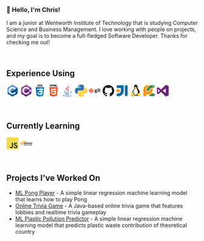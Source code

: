 ### 👋 Hello, I'm Chris!
I am a junior at Wentworth Institute of Technology that is studying Computer Science and Business Management. I love working with people on projects, and my goal is to become a full-fledged Software Developer. Thanks for checking me out!

<br />

## Experience Using
![C](images/c.png)
![C#](images/csharp.png)
![CSS3](images/css3.png)
![HTML5](images/html5.png)
![Java](images/java.png)
![Python](images/python.png)
![Git](images/git.png)
![GitHub](images/github.png)
![IntelliJ](images/intellij.png)
![Linux](images/linux.png)
![PyCharm](images/pycharm.png)
![VSCode](images/visualstudio.png)

<br />

## Currently Learning
![JavaScript](images/javascript.png)
![Amazon Web Services](images/amazonwebservices.png)

<br />

## Projects I've Worked On
- [ML Pong Player][pongplayer] - A simple linear regression machine learning model that learns how to play Pong
- [Online Trivia Game][triviaduel] - A Java-based online trivia game that features lobbies and realtime trivia gameplay
- [ML Plastic Pollution Predictor][plasticpredictor] - A simple linear regression machine learning model that predicts plastic waste contribution of theoretical country




[pongplayer]: https://github.com/dentremontcatwit/pongplayer
[triviaduel]: https://github.com/madeiragatwit/TriviaDuelProject
[plasticpredictor]: https://github.com/dentremontcatwit/plasticpollution
